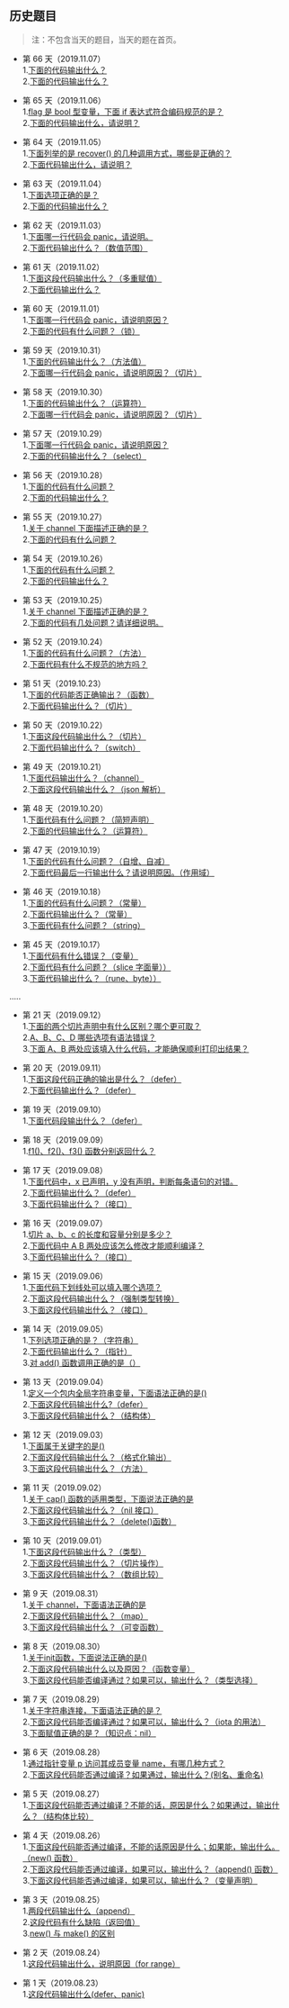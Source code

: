 ## 历史题目
>注：不包含当天的题目，当天的题在首页。

- 第 66 天（2019.11.07）<br>
1.[下面的代码输出什么？](https://github.com/Seekload/go-interview/issues/98)<br>
2.[下面的代码输出什么？](https://github.com/Seekload/go-interview/issues/99)<br>

- 第 65 天（2019.11.06）<br>
1.[flag 是 bool 型变量，下面 if 表达式符合编码规范的是？ ](https://github.com/Seekload/go-interview/issues/96)<br>
2.[下面的代码输出什么，请说明？](https://github.com/Seekload/go-interview/issues/97)<br>


- 第 64 天（2019.11.05）<br>
1.[下面列举的是 recover() 的几种调用方式，哪些是正确的？](https://github.com/Seekload/go-interview/issues/94)<br>
2.[下面代码输出什么，请说明？](https://github.com/Seekload/go-interview/issues/95)<br>


- 第 63 天（2019.11.04）<br>
1.[下面选项正确的是？](https://github.com/Seekload/go-interview/issues/92)<br>
2.[下面的代码输出什么？](https://github.com/Seekload/go-interview/issues/93)<br>


- 第 62 天（2019.11.03）<br>
1.[下面哪一行代码会 panic，请说明。](https://github.com/Seekload/go-interview/issues/90)<br>
2.[下面代码输出什么？（数值范围） ](https://github.com/Seekload/go-interview/issues/91)<br>


- 第 61 天（2019.11.02）<br>
1.[下面这段代码输出什么？（多重赋值）](https://github.com/Seekload/go-interview/issues/88)<br>
2.[下面代码输出什么？](https://github.com/Seekload/go-interview/issues/89)<br>


- 第 60 天（2019.11.01）<br>
1.[下面哪一行代码会 panic，请说明原因？ ](https://github.com/Seekload/go-interview/issues/86)<br>
2.[下面的代码有什么问题？（锁） ](https://github.com/Seekload/go-interview/issues/87)<br>


- 第 59 天（2019.10.31）<br>
1.[下面的代码输出什么？（方法值）](https://github.com/Seekload/go-interview/issues/84)<br>
2.[下面哪一行代码会 panic，请说明原因？（切片） ](https://github.com/Seekload/go-interview/issues/85)<br>


- 第 58 天（2019.10.30）<br>
1.[下面的代码输出什么？（运算符）](https://github.com/Seekload/go-interview/issues/82)<br>
2.[下面哪一行代码会 panic，请说明原因？（切片）](https://github.com/Seekload/go-interview/issues/83)<br>

- 第 57 天（2019.10.29）<br>
1.[下面哪一行代码会 panic，请说明原因？](https://github.com/Seekload/go-interview/issues/80)<br>
2.[下面的代码输出什么？（select）](https://github.com/Seekload/go-interview/issues/81)<br>

- 第 56 天（2019.10.28）<br>
1.[下面的代码有什么问题？](https://github.com/Seekload/go-interview/issues/78)<br>
2.[下面的代码输出什么？](https://github.com/Seekload/go-interview/issues/79)<br>

- 第 55 天（2019.10.27）<br>
1.[关于 channel 下面描述正确的是？](https://github.com/Seekload/go-interview/issues/76)<br>
2.[下面的代码有什么问题？](https://github.com/Seekload/go-interview/issues/77)<br>


- 第 54 天（2019.10.26）<br>
1.[下面的代码有什么问题？](https://github.com/Seekload/go-interview/issues/74)<br>
2.[下面的代码输出什么？](https://github.com/Seekload/go-interview/issues/75)<br>


- 第 53 天（2019.10.25）<br>
1.[关于 channel 下面描述正确的是？](https://github.com/Seekload/go-interview/issues/72)<br>
2.[下面的代码有几处问题？请详细说明。](https://github.com/Seekload/go-interview/issues/73)<br>



- 第 52 天（2019.10.24）<br>
1.[下面的代码有什么问题？（方法）](https://github.com/Seekload/go-interview/issues/71)<br>
2.[下面代码有什么不规范的地方吗？](https://github.com/Seekload/go-interview/issues/70)<br>

- 第 51 天（2019.10.23）<br>
1.[下面的代码能否正确输出？（函数）](https://github.com/Seekload/go-interview/issues/68)<br>
2.[下面代码输出什么？（切片）](https://github.com/Seekload/go-interview/issues/69)<br>


- 第 50 天（2019.10.22）<br>
1.[下面这段代码输出什么？（切片） ](https://github.com/Seekload/go-interview/issues/66)<br>
2.[下面代码输出什么？（switch）](https://github.com/Seekload/go-interview/issues/67)<br>

- 第 49 天（2019.10.21）<br>
1.[下面代码输出什么？（channel）](https://github.com/Seekload/go-interview/issues/64)<br>
2.[下面这段代码输出什么？（json 解析）](https://github.com/Seekload/go-interview/issues/65)<br>

- 第 48 天（2019.10.20）<br>
1.[下面代码有什么问题？（简短声明）](https://github.com/Seekload/go-interview/issues/54)<br>
2.[下面的代码输出什么？（运算符）](https://github.com/Seekload/go-interview/issues/55)<br>

- 第 47 天（2019.10.19）<br>
1.[下面的代码有什么问题？（自增、自减）](https://github.com/Seekload/go-interview/issues/56)<br>
2.[下面代码最后一行输出什么？请说明原因。（作用域）](https://github.com/Seekload/go-interview/issues/57)<br>


- 第 46 天（2019.10.18）<br>
1.[下面的代码有什么问题？（常量）](https://github.com/Seekload/go-interview/issues/58)<br>
2.[下面代码输出什么？（常量）](https://github.com/Seekload/go-interview/issues/59)<br>
3.[下面代码有什么问题？（string）](https://github.com/Seekload/go-interview/issues/60)<br>


- 第 45 天（2019.10.17）<br>
1.[下面代码有什么错误？（变量）](https://github.com/Seekload/go-interview/issues/61)<br>
2.[下面代码有什么问题？（slice 字面量））](https://github.com/Seekload/go-interview/issues/62)<br>
3.[下面代码输出什么？（rune、byte））](https://github.com/Seekload/go-interview/issues/63)<br>


..... 


- 第 21 天（2019.09.12）<br>
1.[下面的两个切片声明中有什么区别？哪个更可取？](https://github.com/Seekload/go-interview/issues/51)<br>
2.[A、B、C、D 哪些选项有语法错误？](https://github.com/Seekload/go-interview/issues/52)<br>
3.[下面 A、B 两处应该填入什么代码，才能确保顺利打印出结果？ ](https://github.com/Seekload/go-interview/issues/53)


- 第 20 天（2019.09.11）<br>
1.[下面这段代码正确的输出是什么？（defer）](https://github.com/Seekload/go-interview/issues/49)<br>
2.[下面代码输出什么？（defer）](https://github.com/Seekload/go-interview/issues/50)<br>


- 第 19 天（2019.09.10）<br>
1.[下面代码段输出什么？（defer）](https://github.com/Seekload/go-interview/issues/48)<br>


- 第 18 天（2019.09.09）<br>
1.[f1()、f2()、f3() 函数分别返回什么？](https://github.com/Seekload/go-interview/issues/47)<br>


- 第 17 天（2019.09.08）<br>
1.[下面代码中，x 已声明，y 没有声明，判断每条语句的对错。](https://github.com/Seekload/go-interview/issues/44)<br>
2.[下面代码输出什么？（defer）](https://github.com/Seekload/go-interview/issues/45)<br>
3.[下面代码输出什么？（接口）](https://github.com/Seekload/go-interview/issues/46)


- 第 16 天（2019.09.07）<br>
1.[切片 a、b、c 的长度和容量分别是多少？](https://github.com/Seekload/go-interview/issues/41)<br>
2.[下面代码中 A B 两处应该怎么修改才能顺利编译？](https://github.com/Seekload/go-interview/issues/42)<br>
3.[下面代码输出什么？（接口）](https://github.com/Seekload/go-interview/issues/43)




- 第 15 天（2019.09.06）<br>
1.[下面代码下划线处可以填入哪个选项？](https://github.com/Seekload/go-interview/issues/38)<br>
2.[下面这段代码输出什么？（强制类型转换）](https://github.com/Seekload/go-interview/issues/39)<br>
3.[下面这段代码输出什么？（接口）](https://github.com/Seekload/go-interview/issues/40)


- 第 14 天（2019.09.05）<br>
1.[下列选项正确的是？（字符串）](https://github.com/Seekload/go-interview/issues/35)<br>
2.[下面代码输出什么？（指针）](https://github.com/Seekload/go-interview/issues/36)<br>
3.[对 add() 函数调用正确的是（）](https://github.com/Seekload/go-interview/issues/37)


- 第 13 天（2019.09.04）<br>
1.[定义一个包内全局字符串变量，下面语法正确的是()](https://github.com/Seekload/go-interview/issues/32)<br>
2.[下面这段代码输出什么?（defer）](https://github.com/Seekload/go-interview/issues/34)<br>
3.[下面这段代码输出什么？（结构体）](https://github.com/Seekload/go-interview/issues/33)



- 第 12 天（2019.09.03）<br>
1.[下面属于关键字的是()](https://github.com/Seekload/go-interview/issues/29)<br>
2.[下面这段代码输出什么？（格式化输出）](https://github.com/Seekload/go-interview/issues/30)<br>
3.[下面这段代码输出什么？（方法）](https://github.com/Seekload/go-interview/issues/31)


- 第 11 天（2019.09.02）<br>
1.[关于 cap() 函数的适用类型，下面说法正确的是](https://github.com/Seekload/go-interview/issues/26)<br>
2.[下面这段代码输出什么？（nil 接口）](https://github.com/Seekload/go-interview/issues/27)<br>
3.[下面这段代码输出什么？（delete()函数） ](https://github.com/Seekload/go-interview/issues/28)


- 第 10 天（2019.09.01）<br>
1.[下面这段代码输出什么？（类型）](https://github.com/Seekload/go-interview/issues/23)<br>
2.[下面这段代码输出什么？（切片操作）](https://github.com/Seekload/go-interview/issues/24)<br>
3.[下面这段代码输出什么？（数组比较） ](https://github.com/Seekload/go-interview/issues/25)


- 第 9 天（2019.08.31）<br>
1.[关于 channel，下面语法正确的是](https://github.com/Seekload/go-interview/issues/20)<br>
2.[下面这段代码输出什么？（map）](https://github.com/Seekload/go-interview/issues/21)<br>
3.[下面这段代码输出什么？（可变函数） ](https://github.com/Seekload/go-interview/issues/22)


- 第 8 天（2019.08.30）<br>
1.[关于init函数，下面说法正确的是()](https://github.com/Seekload/go-interview/issues/17)<br>
2.[下面这段代码输出什么以及原因？（函数变量） ](https://github.com/Seekload/go-interview/issues/18)<br>
3.[下面这段代码能否编译通过？如果可以，输出什么？（类型选择） ](https://github.com/Seekload/go-interview/issues/19)

- 第 7 天（2019.08.29）<br>
1.[关于字符串连接，下面语法正确的是？](https://github.com/Seekload/go-interview/issues/14)<br>
2.[下面这段代码能否编译通过？如果可以，输出什么？（iota 的用法） ](https://github.com/Seekload/go-interview/issues/15)<br>
3.[下面赋值正确的是？（知识点：nil）](https://github.com/Seekload/go-interview/issues/16)

- 第 6 天（2019.08.28）<br>
1.[通过指针变量 p 访问其成员变量 name，有哪几种方式？](https://github.com/Seekload/go-interview/issues/12)<br>
2.[下面这段代码能否通过编译？如果通过，输出什么？(别名、重命名) ](https://github.com/Seekload/go-interview/issues/13)

- 第 5 天（2019.08.27）<br>
1.[下面这段代码能否通过编译？不能的话，原因是什么？如果通过，输出什么？（结构体比较）](https://github.com/Seekload/go-interview/issues/11)

- 第 4 天（2019.08.26）<br>
1.[下面这段代码能否通过编译，不能的话原因是什么；如果能，输出什么。（new() 函数）](https://github.com/Seekload/go-interview/issues/7)<br>
2.[下面这段代码能否通过编译，如果可以，输出什么？（append() 函数）](https://github.com/Seekload/go-interview/issues/8)<br>
3.[下面这段代码能否通过编译，如果可以，输出什么？（变量声明）](https://github.com/Seekload/go-interview/issues/9)

- 第 3 天（2019.08.25）<br>
1.[两段代码输出什么（append）](https://github.com/Seekload/go-interview/issues/4)<br>
2.[这段代码有什么缺陷（返回值）](https://github.com/Seekload/go-interview/issues/5)<br>
3.[new() 与 make() 的区别](https://github.com/Seekload/go-interview/issues/6)

- 第 2 天（2019.08.24）<br>
1.[这段代码输出什么，说明原因（for range）](https://github.com/Seekload/go-interview/issues/3)

- 第 1 天（2019.08.23）<br>
1.[这段代码输出什么(defer、panic)](https://github.com/Seekload/go-interview/issues/2)

